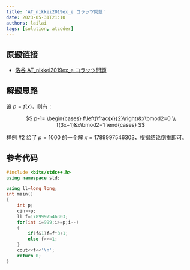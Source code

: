 ```yaml
---
title: 'AT_nikkei2019ex_e コラッツ問題'
date: 2023-05-31T21:10
authors: lailai
tags: [solution, atcoder]
---
```


## 原题链接

- [洛谷 AT_nikkei2019ex_e コラッツ問題](https://www.luogu.com.cn/problem/AT_nikkei2019ex_e)

<!-- truncate -->

## 解题思路

设 $p=f(x)$，则有：

$$
p-1=
\begin{cases}
  f\left(\frac{x}{2}\right)&x\bmod2=0 \\
  f(3x+1)&x\bmod2=1
\end{cases}
$$

样例 #2 给了 $p=1000$ 的一个解 $x=1789997546303$，根据结论倒推即可。

## 参考代码

```cpp
#include <bits/stdc++.h>
using namespace std;

using ll=long long;
int main()
{
	int p;
	cin>>p;
	ll f=1789997546303;
	for(int i=999;i>=p;i--)
	{
		if(f&1)f=f*3+1;
		else f>>=1;
	}
	cout<<f<<'\n';
	return 0;
}
```
